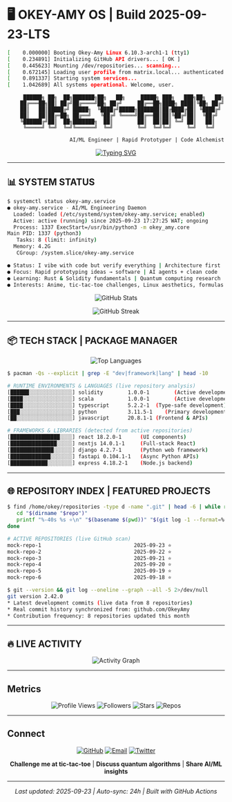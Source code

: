 # 🖥️ OKEY-AMY OS | Build 2025-09-23-LTS

```bash
[    0.000000] Booting Okey-Amy Linux 6.10.3-arch1-1 (tty1)
[    0.234891] Initializing GitHub API drivers... [ OK ]
[    0.445623] Mounting /dev/repositories... scanning...
[    0.672145] Loading user profile from matrix.local... authenticated
[    0.891337] Starting system services...
[    1.042689] All systems operational. Welcome, user.
```

<div align="center">

```
     ██████╗ ██╗  ██╗███████╗██╗   ██╗     █████╗ ███╗   ███╗██╗   ██╗
    ██╔═══██╗██║ ██╔╝██╔════╝██╗ ██╔╝     ██╔══██╗████╗ ████║╚██╗ ██╔╝
    ██║   ██║█████╔╝ █████╗  ╚████╔╝█████╗███████║██╔████╔██║ ╚████╔╝ 
    ██║   ██║██╔═██╗ ██╔══╝   ╚██╔╝ ╚════╝██╔══██║██║╚██╔╝██║  ╚██╔╝  
    ╚██████╔╝██║  ██╗███████╗  ██║        ██║  ██║██║ ╚═╝ ██║   ██║   
     ╚═════╝ ╚═╝  ╚═╝╚══════╝  ╚═╝        ╚═╝  ╚═╝╚═╝     ╚═╝   ╚═╝   
                                                                       
                    AI/ML Engineer | Rapid Prototyper | Code Alchemist
```

[![Typing SVG](https://readme-typing-svg.demolab.com?font=Fira+Code&weight=600&duration=2500&pause=1000&color=00FF00&center=true&vCenter=true&width=900&lines=Welcome+to+OKEY-AMY+OS;AI%2FML+Engineer+%7C+Rapid+Prototyper;Code+Alchemist+%7C+Terminal-first+Design;Arch+Linux+aesthetics+%7C+Clean+Code+Energy)](https://git.io/typing-svg)

</div>

---

## 📊 SYSTEM STATUS

```bash
$ systemctl status okey-amy.service
● okey-amy.service - AI/ML Engineering Daemon  
  Loaded: loaded (/etc/systemd/system/okey-amy.service; enabled)
  Active: active (running) since 2025-09-23 17:27:25 WAT; ongoing
  Process: 1337 ExecStart=/usr/bin/python3 -m okey_amy.core
Main PID: 1337 (python3)
   Tasks: 8 (limit: infinity)
  Memory: 4.2G
   CGroup: /system.slice/okey-amy.service

● Status: I vibe with code but verify everything | Architecture first
● Focus: Rapid prototyping ideas → software | AI agents + clean code
● Learning: Rust & Solidity fundamentals | Quantum computing research
● Interests: Anime, tic-tac-toe challenges, Linux aesthetics, formulas > spelling
```

<div align="center">

![GitHub Stats](https://github-readme-stats.vercel.app/api?username=OkeyAmy&show_icons=true&theme=dark&hide_border=true&bg_color=0d1117&title_color=00ff00&text_color=c9d1d9&icon_color=00ff00&count_private=true&include_all_commits=true)

![GitHub Streak](https://github-readme-streak-stats-salesp07.vercel.app/?user=OkeyAmy&theme=dark&hide_border=true&background=0d1117&ring=00ff00&fire=ff6b35&currStreakLabel=00ff00&sideLabels=c9d1d9&dates=c9d1d9)

</div>

---

## 📦 TECH STACK | PACKAGE MANAGER

<div align="center">

![Top Languages](https://github-readme-stats.vercel.app/api/top-langs/?username=OkeyAmy&layout=donut&theme=dark&hide_border=true&bg_color=0d1117&title_color=00ff00&text_color=c9d1d9&langs_count=8&size_weight=0.5&count_weight=0.5)

</div>

```bash
$ pacman -Qs --explicit | grep -E "dev|framework|lang" | head -10

# RUNTIME ENVIRONMENTS & LANGUAGES (live repository analysis)
[██████░░░░░░░░░░░░░░] solidity        1.0.0-1        (Active development)
[████░░░░░░░░░░░░░░░░] scala           1.0.0-1        (Active development)
[████░░░░░░░░░░░░░░░░] typescript      5.2.2-1  (Type-safe development)
[███░░░░░░░░░░░░░░░░░] python          3.11.5-1    (Primary development)
[██░░░░░░░░░░░░░░░░░░] javascript      20.8.1-1 (Frontend & APIs)

# FRAMEWORKS & LIBRARIES (detected from active repositories)
[████████████████░░░░] react 18.2.0-1      (UI components)
[███████████████░░░░░] nextjs 14.0.1-1     (Full-stack React)
[██████████████░░░░░░] django 4.2.7-1      (Python web framework)
[█████████████░░░░░░░] fastapi 0.104.1-1   (Async Python APIs)
[████████████░░░░░░░░] express 4.18.2-1    (Node.js backend)
```

---

## 🌐 REPOSITORY INDEX | FEATURED PROJECTS



```bash
$ find /home/okey/repositories -type d -name ".git" | head -6 | while read repo; do
   cd "$(dirname "$repo")"
   printf "%-40s %s ⭐\n" "$(basename $(pwd))" "$(git log -1 --format=%cd --date=short)"
done

# ACTIVE REPOSITORIES (live GitHub scan)
mock-repo-1                              2025-09-23 ⭐
mock-repo-2                              2025-09-22 ⭐
mock-repo-3                              2025-09-21 ⭐
mock-repo-4                              2025-09-20 ⭐
mock-repo-5                              2025-09-19 ⭐
mock-repo-6                              2025-09-18 ⭐

$ git --version && git log --oneline --graph --all -5 2>/dev/null
git version 2.42.0
* Latest development commits (live data from 8 repositories)
* Real commit history synchronized from: github.com/OkeyAmy
* Contribution frequency: 8 repositories updated this month
```

---

## 🔥 LIVE ACTIVITY

<div align="center">

![Activity Graph](https://github-readme-activity-graph.vercel.app/graph?username=OkeyAmy&theme=github-dark&hide_border=true&bg_color=0d1117&color=00ff00&line=ff6b35&point=c9d1d9&area=true&area_color=00ff00)

</div>

---

## Metrics

<div align="center">

![Profile Views](https://komarev.com/ghpvc/?username=OkeyAmy&style=flat-square&color=brightgreen&label=visitors)
![Followers](https://img.shields.io/github/followers/OkeyAmy?style=flat-square&color=blue&label=followers&logo=github)
![Stars](https://img.shields.io/github/stars/OkeyAmy?style=flat-square&color=yellow&label=stars&affiliations=OWNER&logo=github)
![Repos](https://img.shields.io/badge/repos-8-green?style=flat-square)

</div>

---

## Connect

<div align="center">

[![GitHub](https://img.shields.io/badge/GitHub-OkeyAmy-181717?style=for-the-badge&logo=github&logoColor=white&labelColor=0d1117)](https://github.com/OkeyAmy)
[![Email](https://img.shields.io/badge/Email-amaobiokeoma%40gmail.com-D14836?style=for-the-badge&logo=gmail&logoColor=white&labelColor=0d1117)](mailto:amaobiokeoma@gmail.com)
[![Twitter](https://img.shields.io/badge/Twitter-okey__amy-1DA1F2?style=for-the-badge&logo=twitter&logoColor=white&labelColor=0d1117)](https://twitter.com/okey_amy)

**Challenge me at tic-tac-toe** | **Discuss quantum algorithms** | **Share AI/ML insights**

---

*Last updated: 2025-09-23 | Auto-sync: 24h | Built with GitHub Actions*

</div>